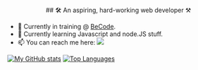 <div align="center"> ## 🛠️ An aspiring, hard-working web developer ⚒️  </div>
  
- 🔭 Currently in training @ [BeCode](https://github.com/becodeorg).
- 🌱 Currently learning Javascript and node.JS stuff.
- 📫 You can reach me here: <a href="https://www.linkedin.com/in/anthonylambert14/"><img src="https://img.shields.io/badge/LinkedIn-0A66C2?logo=linkedin&logoColor=white&style=flat-square" /></a> 
  
  
[![My GitHub stats](https://github-readme-stats.vercel.app/api?username=Kaleidosport&show_icons=true&theme=tokyonight)](https://github.com/Kaleidosport/github-readme-stats)    [![Top Languages](https://github-readme-stats.vercel.app/api/top-langs/?username=Kaleidosport&layout=compact)](https://github.com/Kaleidosport/github-readme-stats)

